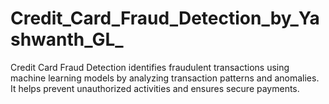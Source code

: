# Credit_Card_Fraud_Detection_by_Yashwanth_GL_
Credit Card Fraud Detection identifies fraudulent transactions using machine learning models by analyzing transaction patterns and anomalies. It helps prevent unauthorized activities and ensures secure payments.
